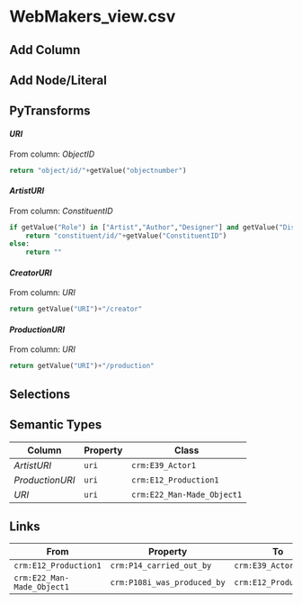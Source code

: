 # WebMakers_view.csv

## Add Column

## Add Node/Literal

## PyTransforms
#### _URI_
From column: _ObjectID_
``` python
return "object/id/"+getValue("objectnumber")
```

#### _ArtistURI_
From column: _ConstituentID_
``` python
if getValue("Role") in ["Artist","Author","Designer"] and getValue("DisplayName")!="Unidentified":
    return "constituent/id/"+getValue("ConstituentID")
else:
    return ""
```

#### _CreatorURI_
From column: _URI_
``` python
return getValue("URI")+"/creator"
```

#### _ProductionURI_
From column: _URI_
``` python
return getValue("URI")+"/production"
```


## Selections

## Semantic Types
| Column | Property | Class |
|  ----- | -------- | ----- |
| _ArtistURI_ | `uri` | `crm:E39_Actor1`|
| _ProductionURI_ | `uri` | `crm:E12_Production1`|
| _URI_ | `uri` | `crm:E22_Man-Made_Object1`|


## Links
| From | Property | To |
|  --- | -------- | ---|
| `crm:E12_Production1` | `crm:P14_carried_out_by` | `crm:E39_Actor1`|
| `crm:E22_Man-Made_Object1` | `crm:P108i_was_produced_by` | `crm:E12_Production1`|
